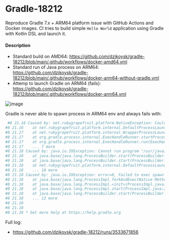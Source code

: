 # Gradle-18212
Reproduce Gradle 7.x + ARM64 platform issue with GitHub Actions and Docker images. CI tries to build simple `Hello World` application using Gradle with Kotlin DSL and launch it. 

#### Description

* Standard build on AMD64: https://github.com/dzikoysk/gradle-18212/blob/main/.github/workflows/docker-amd64.yml
* Standard run of Java process on ARM64: https://github.com/dzikoysk/gradle-18212/blob/main/.github/workflows/docker-arm64-without-gradle.yml
* Attemp to launch Gradle on ARM64 (fails): https://github.com/dzikoysk/gradle-18212/blob/main/.github/workflows/docker-arm64.yml

![image](https://user-images.githubusercontent.com/4235722/132345007-61203422-b6f2-4e52-9409-337b84a88c90.png)

Gradle is never able to spawn process in ARM64 env and always fails with:

```bash
 #8 21.16 Caused by: net.rubygrapefruit.platform.NativeException: Could not start '/usr/java/openjdk-16/bin/java'
#8 21.16 	at net.rubygrapefruit.platform.internal.DefaultProcessLauncher.start(DefaultProcessLauncher.java:27)
#8 21.17 	at net.rubygrapefruit.platform.internal.WrapperProcessLauncher.start(WrapperProcessLauncher.java:36)
#8 21.17 	at org.gradle.process.internal.ExecHandleRunner.startProcess(ExecHandleRunner.java:98)
#8 21.17 	at org.gradle.process.internal.ExecHandleRunner.run(ExecHandleRunner.java:71)
#8 21.17 	... 7 more
#8 21.18 Caused by: java.io.IOException: Cannot run program "/usr/java/openjdk-16/bin/java" (in directory "/root/.gradle/daemon/7.1"): error=0, Failed to exec spawn helper: pid: 72, exit value: 1
#8 21.18 	at java.base/java.lang.ProcessBuilder.start(ProcessBuilder.java:1142)
#8 21.18 	at java.base/java.lang.ProcessBuilder.start(ProcessBuilder.java:1073)
#8 21.18 	at net.rubygrapefruit.platform.internal.DefaultProcessLauncher.start(DefaultProcessLauncher.java:25)
#8 21.18 	... 10 more
#8 21.18 Caused by: java.io.IOException: error=0, Failed to exec spawn helper: pid: 72, exit value: 1
#8 21.18 	at java.base/java.lang.ProcessImpl.forkAndExec(Native Method)
#8 21.18 	at java.base/java.lang.ProcessImpl.<init>(ProcessImpl.java:313)
#8 21.18 	at java.base/java.lang.ProcessImpl.start(ProcessImpl.java:244)
#8 21.18 	at java.base/java.lang.ProcessBuilder.start(ProcessBuilder.java:1109)
#8 21.18 	... 12 more
#8 21.18 
#8 21.18 
#8 21.18 * Get more help at https://help.gradle.org
```

Full log:

* https://github.com/dzikoysk/gradle-18212/runs/3533671856

